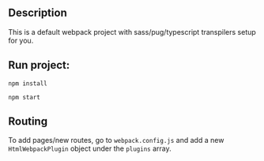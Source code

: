 ## Description

This is a default webpack project with sass/pug/typescript transpilers setup for you.

## Run project:

`npm install`

`npm start`

## Routing

To add pages/new routes, go to `webpack.config.js` and add a new `HtmlWebpackPlugin` object under the `plugins` array.